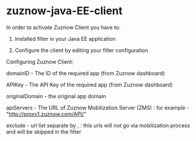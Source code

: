 zuznow-java-EE-client
=================

In order to activate Zuznow Client you have to:

1. Installed filter in your Java EE application

2. Configure the client by editing your filter configuration



Configuring Zuznow Client:

domainID - The ID of the required app (from Zuznow dashboard)

APIKey - The API Key of the required app (from Zuznow dashboard)

originalDomain - the original app domain

apiServers - The URL of Zuznow Mobilization Server (ZMS)
	: for example - "http://proxy1.zuznow.com/API/"
	
exclude - url list separate by , 
	: this urls will not go via mobilization process and will be skipped in the filter 
